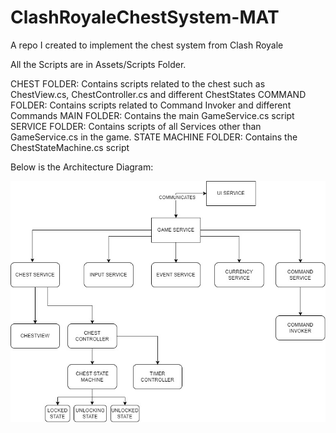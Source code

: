 # ClashRoyaleChestSystem-MAT
A repo I created to implement the chest system from Clash Royale

All the Scripts are in Assets/Scripts Folder.

CHEST FOLDER: Contains scripts related to the chest such as ChestView.cs, ChestController.cs and different ChestStates
COMMAND FOLDER: Contains scripts related to Command Invoker and different Commands
MAIN FOLDER: Contains the main GameService.cs script
SERVICE FOLDER: Contains scripts of all Services other than GameService.cs in the game.
STATE MACHINE FOLDER: Contains the ChestStateMachine.cs script

Below is the Architecture Diagram:

![alt text](https://github.com/gaurdian2701/ClashRoyaleChestSystem-MAT/blob/Feature5-ChestRewards/ChestSystemArchitecture.jpg)